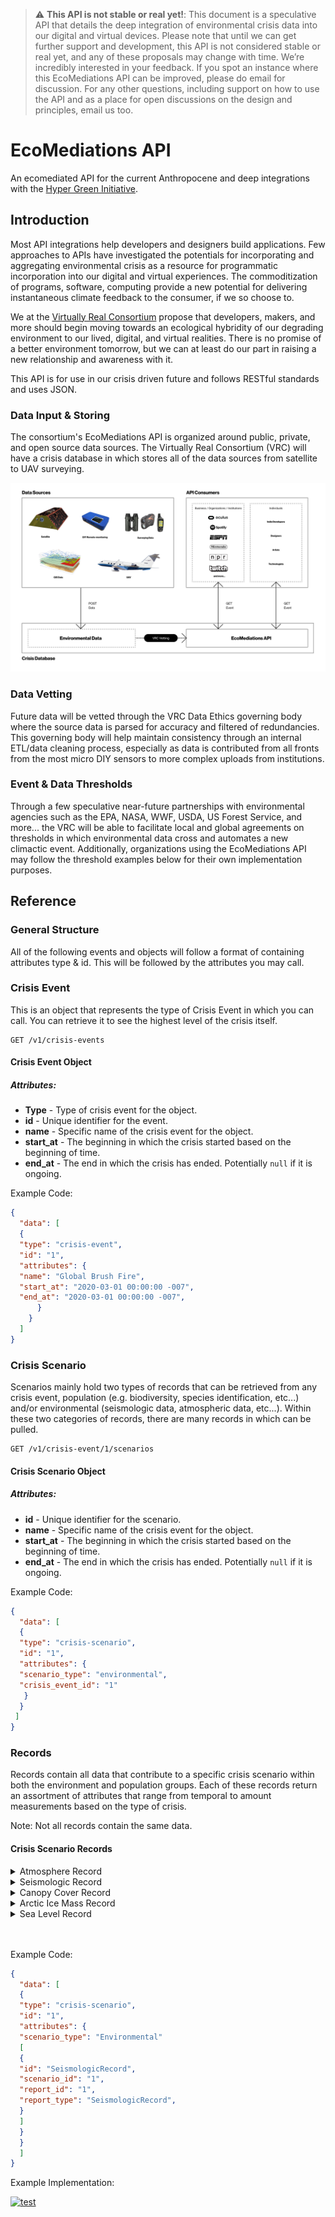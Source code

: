 > :warning: **This API is not stable or real yet!**: This document is a speculative API that details the deep integration of environmental crisis data into our digital and virtual devices. Please note that until we can get further support and development, this API is not considered stable or real yet, and any of these proposals may change with time. We’re incredibly interested in your feedback. If you spot an instance where this EcoMediations API can be improved, please do email for discussion. For any other questions, including support on how to use the API and as a place for open discussions on the design and principles, email us too.

# EcoMediations API
An ecomediated API for the current Anthropocene and deep integrations with the [Hyper Green Initiative](https://www.virtuallyrealconsortium.org/hyper-green-initiative).


## Introduction
Most API integrations help developers and designers build applications. Few approaches to APIs have investigated the potentials for incorporating and aggregating environmental crisis as a resource for programmatic incorporation into our digital and virtual experiences. The commoditization of programs, software, computing provide a new potential for delivering instantaneous climate feedback to the consumer, if we so choose to.

We at the [Virtually Real Consortium](https://www.virtuallyrealconsortium.org/) propose that developers, makers, and more should begin moving towards an ecological hybridity of our degrading environment to our lived, digital, and virtual realities. There is no promise of a better environment tomorrow, but we can at least do our part in raising a new relationship and awareness with it.

This API is for use in our crisis driven future and follows RESTful standards and uses JSON.

### Data Input & Storing
The consortium's EcoMediations API is organized around public, private, and open source data sources. The Virtually Real Consortium (VRC) will have a crisis database in which stores all of the data sources from satellite to UAV surveying.

![eco-api-architecture](https://raw.githubusercontent.com/cricketlova/crisis-api/master/eco-api-architecture.png)

### Data Vetting
Future data will be vetted through the VRC Data Ethics governing body where the source data is parsed for accuracy and filtered of redundancies. This governing body will help maintain consistency through an internal ETL/data cleaning process, especially as data is contributed from all fronts from the most micro DIY sensors to more complex uploads from institutions.

### Event & Data Thresholds
Through a few speculative near-future partnerships with environmental agencies such as the EPA, NASA, WWF, USDA, US Forest Service, and more... the VRC will be able to facilitate local and global agreements on thresholds in which environmental data cross and automates a new climactic event. Additionally, organizations using the EcoMediations API may follow the threshold examples below for their own implementation purposes.

## Reference

### General Structure
All of the following events and objects will follow a format of containing attributes type & id. This will be followed by the attributes you may call.

### Crisis Event
This is an object that represents the type of Crisis Event in which you can call. You can retrieve it to see the highest level of the crisis itself.

```
GET /v1/crisis-events
```

#### Crisis Event Object

##### Attributes:
- <b>Type</b> - Type of crisis event for the object.
- <b>id</b> - Unique identifier for the event.
- <b>name</b> - Specific name of the crisis event for the object.
- <b>start_at</b> - The beginning in which the crisis started based on the beginning of time.
- <b>end_at</b> - The end in which the crisis has ended. Potentially `null` if it is ongoing.

Example Code:

```JSON
{
  "data": [
  {
  "type": "crisis-event",
  "id": "1",
  "attributes": {
  "name": "Global Brush Fire",
  "start_at": "2020-03-01 00:00:00 -007",
  "end_at": "2020-03-01 00:00:00 -007",
      }
    }
  ]
}
```

### Crisis Scenario
Scenarios mainly hold two types of records that can be retrieved from any crisis event, population (e.g. biodiversity, species identification, etc...) and/or environmental (seismologic data, atmospheric data, etc...). Within these two categories of records, there are many records in which can be pulled.

```
GET /v1/crisis-event/1/scenarios
```

#### Crisis Scenario Object

##### Attributes:
- <b>id</b> - Unique identifier for the scenario.
- <b>name</b> -  Specific name of the crisis event for the object.
- <b>start_at</b> - The beginning in which the crisis started based on the beginning of time.
- <b>end_at</b> - The end in which the crisis has ended. Potentially `null` if it is ongoing.

Example Code:
```JSON
{
  "data": [
  {
  "type": "crisis-scenario",
  "id": "1",
  "attributes": {
  "scenario_type": "environmental",
  "crisis_event_id": "1"
   }
  }
 ]
}
```

### Records
Records contain all data that contribute to a specific crisis scenario within both the environment and population groups. Each of these records return an assortment of attributes that range from temporal to amount measurements based on the type of crisis.

Note: Not all records contain the same data.

#### Crisis Scenario Records

<details>
<summary>Atmosphere Record</summary>

```
GET /v1/scenarios/:scenario_id/records?record_type=atmosphere
```

##### Attributes:
- <b>id</b> - Unique identifier for the record
- <b>measured_at</b> - Time in which record was measured
- <b>temperature</b> - Log of temperature
- <b>co2_level</b> - Carbon levels in the air
- <b>co2_unit_descriptor</b> - Carbon level descriptor (PPM)
- <b>ch4_level</b> - Methane levels in the air
- <b>ch4_unit_descriptor</b> - Methane level descriptor
- <b>no_level</b> - Nitrogen Monoxide levels in the air
- <b>no_unit_descriptor</b> - Nitrogen Monoxide level descriptor
- <b>no2_level</b> - Nitrogen Dioxide levels in the air
- <b>no2_unit_descriptor</b> - Nitrogen Dioxide level descriptor
- <b>pm2.5_level</b> - Fine Particulate Matter levels
- <b>pm2.5_unit_descriptor</b> - Fine Particulate Matter descriptor (μg/m3)
</details>

<details>
<summary>Seismologic Record</summary>

```
GET /v1/scenarios/environmental/seismologicRecord
```

##### Attributes:
- <b>id</b> - Unique identifier for the record
- <b>started_at</b> - Time in which record was measured
- <b>duration</b> - How long the seismic event lasted (minutes:seconds)
- <b>epicenter_lat</b> - Latitude of epicenter in which the earthquake started
- <b>epicenter_long</b> - Longitude of epicenter in which the earthquake started
- <b>magnitude</b> - Logged magnitude of earthquake from epicenter
- <b>aftershock</b> - Whether or not there was an aftershock
- <b>ground_shift_mm</b> - How much the ground shifted after the seismic event

</details>

<details>
<summary>Canopy Cover Record</summary>

```
GET /v1/scenarios/environmental/canopyCoverRecord
```

##### Attributes:
- <b>id</b> - Unique identifier for the record
- <b>measured_at</b> - Time in which record was measured first
- <b>total_area</b> - the whole area in which the measurement is taking place
- <b>tree_gain</b> - how much canopy gain has happened in the area relative to a base measurement
- <b>tree_loss</b> - how much canopy loss has happened in the area relative to a base measurement
- <b>total_loss_by_human</b> - how much canopy loss to deforestation or other human activity
- <b>total_loss_by_natural</b> - how much canopy loss to natural occurrences
- <b>density</b> - volume density of the canopy growth within the Forest
- <b>change_over_time</b> an attribute based on two time parameters and change in either loss or gain from it
</details>

<details>
<summary>Arctic Ice Mass Record</summary>

```
GET /v1/scenarios/environmental/arcticIceMassRecord
```

##### Attributes:
- <b>id</b> - Unique identifier for the record
- <b>measured_at</b> - Time in which record was measured first
- <b>total_area</b> - the whole area in which the measurement is taking place
- <b>ice_gain</b> - how much arctic ice gain has happened in the area relative to a base measurement
- <b>ice_loss</b> - how much arctic ice loss has happened in the area relative to a base measurement
- <b>methane_release</b> - amount of methane released into the air based on ice_loss
</details>

<details>
<summary>Sea Level Record</summary>

```
GET /v1/scenarios/environmental/seaLevelRecord
```

##### Attributes:
- <b>id</b> - Unique identifier for the record
- <b>measured_at</b> - Time in which record was measured first
- <b>temperature</b> - temperature of the sea
- <b>total_height</b> - based on measurements from the designated sea gauge
- <b>sea_height_variation</b> - how much sea levels have risen compared and relative to a base measurement
- <b>sea_level_change</b> - change over time of sea level from base measurement
</details>

<br>
<br>


Example Code:
```JSON
{
  "data": [
  {
  "type": "crisis-scenario",
  "id": "1",
  "attributes": {
  "scenario_type": "Environmental"
  [
  {
  "id": "SeismologicRecord",
  "scenario_id": "1",
  "report_id": "1",
  "report_type": "SeismologicRecord",
  }
  ]
  }
  }
  ]
}
```

Example Implementation:

[![test](http://img.youtube.com/vi/enMumwvLAug/0.jpg)](http://www.youtube.com/watch?v=enMumwvLAug "test")

